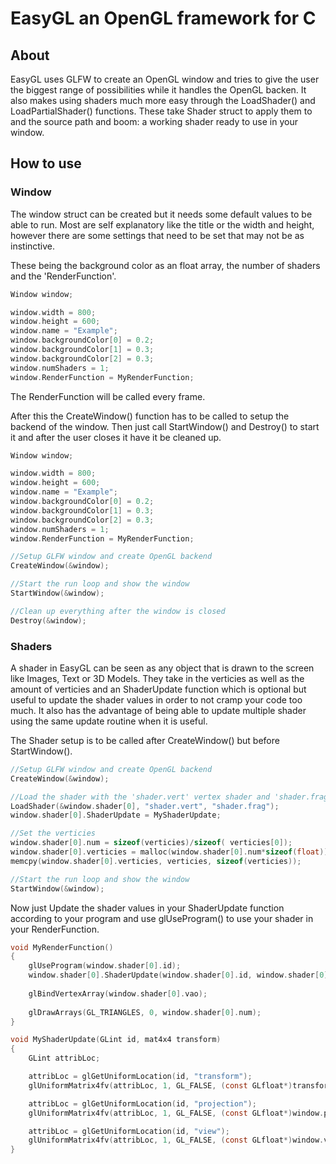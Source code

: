 # EasyGL an OpenGL framework for C

## About

EasyGL uses GLFW to create an OpenGL window and tries to give the user the biggest range of possibilities while it handles the OpenGL backen. It also makes using shaders much more easy through the LoadShader() and LoadPartialShader() functions. These take Shader struct to apply them to and the source path and boom: a working shader ready to use in your window.

## How to use

### Window

The window struct can be created but it needs some default values to be able to run.
Most are self explanatory like the title or the width and height, however there are some settings that need to be set that may not be as instinctive.

These being the background color as an float array, the number of shaders and the 'RenderFunction'.

```C
Window window;

window.width = 800;
window.height = 600;
window.name = "Example";
window.backgroundColor[0] = 0.2;
window.backgroundColor[1] = 0.3;
window.backgroundColor[2] = 0.3;
window.numShaders = 1;
window.RenderFunction = MyRenderFunction;
```

The RenderFunction will be called every frame.

After this the CreateWindow() function has to be called to setup the backend of the window. Then just call StartWindow() and Destroy() to start it and after the user closes it have it be cleaned up.

```C
Window window;

window.width = 800;
window.height = 600;
window.name = "Example";
window.backgroundColor[0] = 0.2;
window.backgroundColor[1] = 0.3;
window.backgroundColor[2] = 0.3;
window.numShaders = 1;
window.RenderFunction = MyRenderFunction;

//Setup GLFW window and create OpenGL backend
CreateWindow(&window);

//Start the run loop and show the window
StartWindow(&window);

//Clean up everything after the window is closed
Destroy(&window);
```

### Shaders

A shader in EasyGL can be seen as any object that is drawn to the screen like Images, Text or 3D Models. They take in the verticies as well as the amount of verticies and an ShaderUpdate function which is optional but useful to update the shader values in order to not cramp your code too much. It also has the advantage of being able to update multiple shader using the same update routine when it is useful.

The Shader setup is to be called after CreateWindow() but before StartWindow().

```C
//Setup GLFW window and create OpenGL backend
CreateWindow(&window);

//Load the shader with the 'shader.vert' vertex shader and 'shader.frag' fragment shader
LoadShader(&window.shader[0], "shader.vert", "shader.frag");
window.shader[0].ShaderUpdate = MyShaderUpdate;

//Set the verticies
window.shader[0].num = sizeof(verticies)/sizeof( verticies[0]);
window.shader[0].verticies = malloc(window.shader[0].num*sizeof(float));
memcpy(window.shader[0].verticies, verticies, sizeof(verticies));

//Start the run loop and show the window
StartWindow(&window);
```

Now just Update the shader values in your ShaderUpdate function according to your program and use glUseProgram() to use your shader in your RenderFunction.

```C
void MyRenderFunction()
{
	glUseProgram(window.shader[0].id);
	window.shader[0].ShaderUpdate(window.shader[0].id, window.shader[0].transform);
	
	glBindVertexArray(window.shader[0].vao);
	
	glDrawArrays(GL_TRIANGLES, 0, window.shader[0].num);
}

void MyShaderUpdate(GLint id, mat4x4 transform)
{
	GLint attribLoc;

	attribLoc = glGetUniformLocation(id, "transform");
	glUniformMatrix4fv(attribLoc, 1, GL_FALSE, (const GLfloat*)transform);

	attribLoc = glGetUniformLocation(id, "projection");
	glUniformMatrix4fv(attribLoc, 1, GL_FALSE, (const GLfloat*)window.projection);

	attribLoc = glGetUniformLocation(id, "view");
	glUniformMatrix4fv(attribLoc, 1, GL_FALSE, (const GLfloat*)window.view);
}
```
